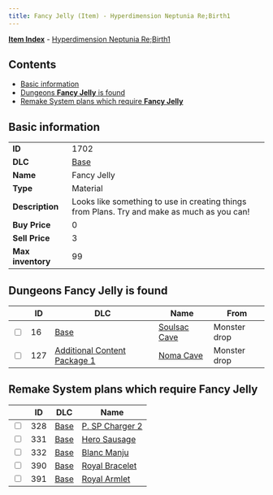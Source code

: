 ```yaml
---
title: Fancy Jelly (Item) - Hyperdimension Neptunia Re;Birth1
---
```


[**Item Index**](/neptunia/rb1/item/index.html) - [Hyperdimension Neptunia Re;Birth1](/neptunia/rb1)

## Contents

- [Basic information](#basic-information)
- [Dungeons **Fancy Jelly** is found](#dungeons-fancy-jelly-is-found)
- [Remake System plans which require **Fancy Jelly**](#remake-system-plans-which-require-fancy-jelly)
## Basic information

|   |   |
| -- | -- |
| **ID** | 1702 |
| **DLC** | [Base](/neptunia/rb1/dlc/1-base.html) |
| **Name** | Fancy Jelly |
| **Type** | Material |
| **Description** | Looks like something to use in creating things from Plans. Try and make as much as you can! |
| **Buy Price** | 0 |
| **Sell Price** | 3 |
| **Max inventory** | 99 |


## Dungeons **Fancy Jelly** is found

|    | ID | DLC | Name | From |
| -- | -- | --- | ---- | ---- |
| <input type="checkbox" id="rb1-dungeon-1-16" class="trackbox" /> | 16 | [Base](/neptunia/rb1/dlc/1-base.html) | [Soulsac Cave](/neptunia/rb1/dungeon/1-16-soulsac-cave.html) | Monster drop |
| <input type="checkbox" id="rb1-dungeon-10-127" class="trackbox" /> | 127 | [Additional Content Package 1](/neptunia/rb1/dlc/10-pack1.html) | [Noma Cave](/neptunia/rb1/dungeon/10-127-noma-cave.html) | Monster drop |


## Remake System plans which require **Fancy Jelly**

|    | ID | DLC | Name |
| -- | -- | --- | ---- |
| <input type="checkbox" id="rb1-quest-1-328" class="trackbox" /> | 328 | [Base](/neptunia/rb1/dlc/1-base.html) | [P. SP Charger 2](/neptunia/rb1/quest/1-328-p-sp-charger-2.html) |
| <input type="checkbox" id="rb1-quest-1-331" class="trackbox" /> | 331 | [Base](/neptunia/rb1/dlc/1-base.html) | [Hero Sausage](/neptunia/rb1/quest/1-331-hero-sausage.html) |
| <input type="checkbox" id="rb1-quest-1-332" class="trackbox" /> | 332 | [Base](/neptunia/rb1/dlc/1-base.html) | [Blanc Manju](/neptunia/rb1/quest/1-332-blanc-manju.html) |
| <input type="checkbox" id="rb1-quest-1-390" class="trackbox" /> | 390 | [Base](/neptunia/rb1/dlc/1-base.html) | [Royal Bracelet](/neptunia/rb1/quest/1-390-royal-bracelet.html) |
| <input type="checkbox" id="rb1-quest-1-391" class="trackbox" /> | 391 | [Base](/neptunia/rb1/dlc/1-base.html) | [Royal Armlet](/neptunia/rb1/quest/1-391-royal-armlet.html) |
